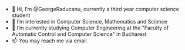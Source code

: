 - 👋 Hi, I’m @GeorgeRaducanu, currently a third year computer science student
- 👀 I’m interested in Computer Science, Mathematics and Science
- 🌱 I’m currently studying Computer Engineering at the "Faculty of Automatic Control and Computer Science" in Bucharest
- 📫 You may reach me via email

<!---
GeorgeRaducanu/GeorgeRaducanu is a ✨ special ✨ repository because its `README.md` (this file) appears on your GitHub profile.
You can click the Preview link to take a look at your changes.
--->
